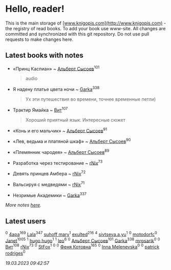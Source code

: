 # Hello, reader!
This is the main storage of [www.knigopis.com](http://www.knigopis.com) - the registry of read books.
To add your book use www-site. All changes are committed and synchronized with this git repository.
Do not use pull requests to make changes here.


## Latest books with notes
* «Принц Каспиан» ~ [Альберт Сысоев](users/474/47446642-vkontakte)<sup>101</sup>
    > audio

* Я надену платье цвета ночи ~ [Garka](users/115/115753719718250012620-google)<sup>338</sup>
    > Ух эти путешествия во времени, точнее временные петли)

* Трактир Ямайка ~ [Вит](users/300/300273923-vkontakte)<sup>107</sup>
    > Хороший приятный язык. Интересные сюжет

* «Конь и его мальчик» ~ [Альберт Сысоев](users/474/47446642-vkontakte)<sup>91</sup>

* «Лев, ведьма и платяной шкаф» ~ [Альберт Сысоев](users/474/47446642-vkontakte)<sup>90</sup>

* «Племянник чародея» ~ [Альберт Сысоев](users/474/47446642-vkontakte)<sup>89</sup>

* Разработка через тестирование ~ [rNix](users/227/22742452-yandex)<sup>73</sup>

* Девять принцев Амбера ~ [rNix](users/227/22742452-yandex)<sup>72</sup>

* Вальсируя с медведями ~ [rNix](users/227/22742452-yandex)<sup>71</sup>

* Незримые Академики ~ [Garka](users/115/115753719718250012620-google)<sup>337</sup>


_More notes [here](latest_books_with_notes.md)._


## Latest users
[](users/112/112183430504883294367-google)<sup>0</sup> 
[4apa](users/117/117392596378069249667-google)<sup>169</sup> 
[Lala](users/761/76187635-vkontakte)<sup>347</sup> 
[suhoff mary](users/117/117227278555818237332-google)<sup>1</sup> 
[exulted](users/100/100599204551896265722-google)<sup>216</sup> 
[](users/116/116049106351328726122-google)<sup>4</sup> 
[sivtseva.a.yu](users/595/595923033-yandex)<sup>1</sup> 
[](users/649/6492441105371634172-mailru)<sup>0</sup> 
[motodorfc](users/112/112780369475521902606-google)<sup>0</sup> 
[Janet](users/108/108113656204404967440-google)<sup>1005</sup> 
[](users/109/109363607816033953885-google)<sup>1</sup> 
[hugo hugo](users/352/3528984039845110263-mailru)<sup>1</sup> 
[](users/105/105063533945004840111-google)<sup>1</sup> 
[leo](users/106/106915386474260202605-google)<sup>6</sup> 
[](users/385/385759182-vkontakte)<sup>0</sup> 
[Альберт Сысоев](users/474/47446642-vkontakte)<sup>101</sup> 
[Garka](users/115/115753719718250012620-google)<sup>338</sup> 
[mrpsarik](users/386/38646651-vkontakte)<sup>0</sup> 
[](users/101/101763698186264086786-google)<sup>0</sup> 
[Вит](users/300/300273923-vkontakte)<sup>108</sup> 
[rNix](users/227/22742452-yandex)<sup>73</sup> 
[](users/114/114160762156279162391-google)<sup>0</sup> 
[StFox](users/108/10824953-yandex)<sup>1</sup> 
[](users/106/106790533996892216851-google)<sup>0</sup> 
[](users/510/510924341-yandex)<sup>0</sup> 
[Феня Котовна](users/109/109746193906459706720-google)<sup>165</sup> 
[](users/621/621837012-vkontakte)<sup>0</sup> 
[Inna Melenevska](users/117/117999800530044134590-google)<sup>0</sup> 
[](users/106/106350967836629952229-google)<sup>0</sup> 
[patrick rodriges](users/108/10887510343399463420-mailru)<sup>0</sup> 


_19.03.2023 09:42:57_
